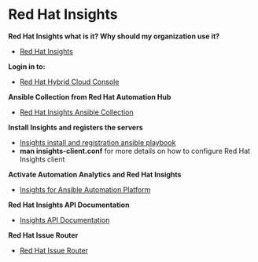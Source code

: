 # Red Hat Insights

**Red Hat Insights what is it? Why should my organization use it?**  
- [Red Hat Insights](https://www.redhat.com/en/technologies/management/insights "Red Hat Insights")  

**Login in to:**  
- [Red Hat Hybrid Cloud Console](https://console.redhat.com "Red Hat Hybrid Cloud Console")

**Ansible Collection from Red Hat Automation Hub**  
- [Red Hat Insights Ansible Collection](https://console.redhat.com/ansible/automation-hub/repo/published/redhat/insights/docs "Red Hat Insights Ansible Collection")

**Install Insights and registers the servers**  
- [Insights install and registration ansible playbook](https://github.com/ericcames/RedHatInsights/blob/main/insights_registration.yml "Insights install and registration ansible playbook")  
- **man insights-client.conf** for more details on how to configure Red Hat Insights client

**Activate Automation Analytics and Red Hat Insights**  
- [Insights for Ansible Automation Platform](https://www.ansible.com/blog/activate-insights-for-ansible-automation-platform "Insights for Ansible Automation Platform")

**Red Hat Insights API Documentation**  
- [Insights API Documentation](https://console.redhat.com/docs/api-docs "Insights API Documentation")

**Red Hat Issue Router**  
- [Red Hat Issue Router]( https://access.redhat.com/labs/rhir/?product=Red%20Hat%20Insights "Red Hat Issue Router")